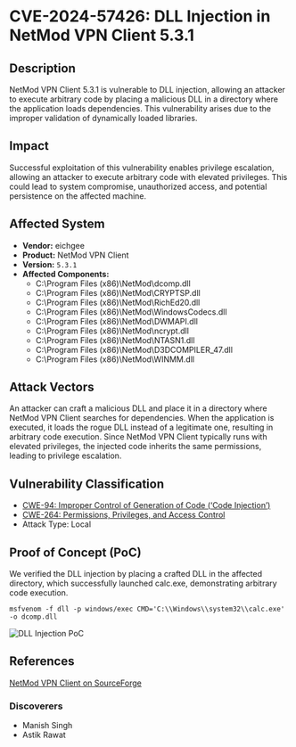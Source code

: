 # CVE-2024-57426: DLL Injection in NetMod VPN Client 5.3.1

## Description
NetMod VPN Client 5.3.1 is vulnerable to DLL injection, allowing an attacker to execute arbitrary code by placing a malicious DLL in a directory where the application loads dependencies. This vulnerability arises due to the improper validation of dynamically loaded libraries.


## Impact
Successful exploitation of this vulnerability enables privilege escalation, allowing an attacker to execute arbitrary code with elevated privileges. This could lead to system compromise, unauthorized access, and potential persistence on the affected machine.
## Affected System
- **Vendor:** eichgee
- **Product:** NetMod VPN Client
- **Version:** ```5.3.1```
- **Affected Components:**
    - C:\Program Files (x86)\NetMod\dcomp.dll
    - C:\Program Files (x86)\NetMod\CRYPTSP.dll
    - C:\Program Files (x86)\NetMod\RichEd20.dll
    - C:\Program Files (x86)\NetMod\WindowsCodecs.dll
    - C:\Program Files (x86)\NetMod\DWMAPI.dll
    - C:\Program Files (x86)\NetMod\ncrypt.dll
    - C:\Program Files (x86)\NetMod\NTASN1.dll
    - C:\Program Files (x86)\NetMod\D3DCOMPILER_47.dll
    - C:\Program Files (x86)\NetMod\WINMM.dll
      
## Attack Vectors
An attacker can craft a malicious DLL and place it in a directory where NetMod VPN Client searches for dependencies. When the application is executed, it loads the rogue DLL instead of a legitimate one, resulting in arbitrary code execution. Since NetMod VPN Client typically runs with elevated privileges, the injected code inherits the same permissions, leading to privilege escalation.

## Vulnerability Classification
- [CWE-94: Improper Control of Generation of Code (‘Code Injection’)](https://cwe.mitre.org/data/definitions/94.html)
- [CWE-264: Permissions, Privileges, and Access Control](https://cwe.mitre.org/data/definitions/264.html)
- Attack Type: Local

## Proof of Concept (PoC)

We verified the DLL injection by placing a crafted DLL in the affected directory, which successfully launched calc.exe, demonstrating arbitrary code execution.

```msfvenom -f dll -p windows/exec CMD='C:\\Windows\\system32\\calc.exe' -o dcomp.dll```

![DLL Injection PoC](./NETMOD.png)

## References
[NetMod VPN Client on SourceForge](https://sourceforge.net/projects/netmodhttp/)

### Discoverers
- Manish Singh
- Astik Rawat

